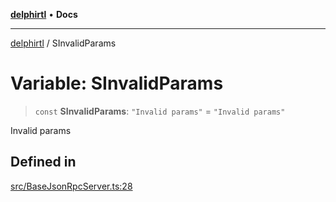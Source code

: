 [**delphirtl**](../README.md) • **Docs**

***

[delphirtl](../globals.md) / SInvalidParams

# Variable: SInvalidParams

> `const` **SInvalidParams**: `"Invalid params"` = `"Invalid params"`

Invalid params

## Defined in

[src/BaseJsonRpcServer.ts:28](https://github.com/chuacw/delphirtl/blob/d71b924f22790501bc0f05faa45f3a3158bae305/src/BaseJsonRpcServer.ts#L28)
